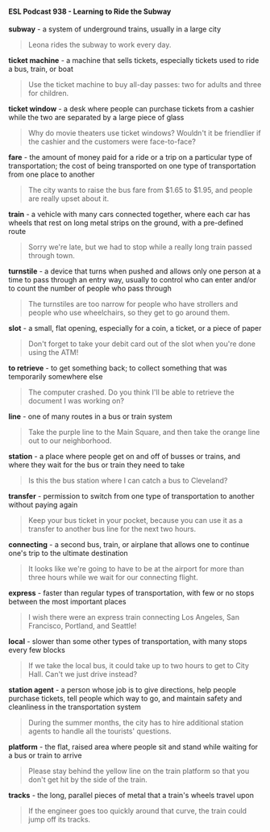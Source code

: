 #### ESL Podcast 938 - Learning to Ride the Subway

**subway** - a system of underground trains, usually in a large city

> Leona rides the subway to work every day.

**ticket machine** - a machine that sells tickets, especially tickets used to ride a
bus, train, or boat

> Use the ticket machine to buy all-day passes: two for adults and three for
children.

**ticket window** - a desk where people can purchase tickets from a cashier while
the two are separated by a large piece of glass

> Why do movie theaters use ticket windows? Wouldn't it be friendlier if the
cashier and the customers were face-to-face?

**fare** - the amount of money paid for a ride or a trip on a particular type of
transportation; the cost of being transported on one type of transportation from
one place to another

> The city wants to raise the bus fare from $1.65 to $1.95, and people are really
upset about it.

**train** - a vehicle with many cars connected together, where each car has wheels
that rest on long metal strips on the ground, with a pre-defined route

> Sorry we're late, but we had to stop while a really long train passed through
town.

**turnstile** - a device that turns when pushed and allows only one person at a time
to pass through an entry way, usually to control who can enter and/or to count
the number of people who pass through

> The turnstiles are too narrow for people who have strollers and people who use
wheelchairs, so they get to go around them.

**slot** - a small, flat opening, especially for a coin, a ticket, or a piece of paper

> Don't forget to take your debit card out of the slot when you're done using the
ATM!

**to retrieve** - to get something back; to collect something that was temporarily
somewhere else

> The computer crashed. Do you think I'll be able to retrieve the document I was
working on?

**line** - one of many routes in a bus or train system

> Take the purple line to the Main Square, and then take the orange line out to
our neighborhood.

**station** - a place where people get on and off of busses or trains, and where
they wait for the bus or train they need to take

> Is this the bus station where I can catch a bus to Cleveland?

**transfer** - permission to switch from one type of transportation to another without
paying again

> Keep your bus ticket in your pocket, because you can use it as a transfer to
another bus line for the next two hours.

**connecting** - a second bus, train, or airplane that allows one to continue one's
trip to the ultimate destination

> It looks like we're going to have to be at the airport for more than three hours
while we wait for our connecting flight.

**express** - faster than regular types of transportation, with few or no stops
between the most important places

> I wish there were an express train connecting Los Angeles, San Francisco,
Portland, and Seattle!

**local** - slower than some other types of transportation, with many stops every
few blocks

> If we take the local bus, it could take up to two hours to get to City Hall. Can't
we just drive instead?

**station agent** - a person whose job is to give directions, help people purchase
tickets, tell people which way to go, and maintain safety and cleanliness in the
transportation system

> During the summer months, the city has to hire additional station agents to
handle all the tourists' questions.

**platform** - the flat, raised area where people sit and stand while waiting for a
bus or train to arrive

> Please stay behind the yellow line on the train platform so that you don't get hit
by the side of the train.

**tracks** - the long, parallel pieces of metal that a train's wheels travel upon

> If the engineer goes too quickly around that curve, the train could jump off its
tracks.

